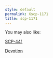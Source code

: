 ```yaml
---
style: default
permalink: Xscp-1171
title: scp-1171
---
```

You may also like:

[SCP-441](http://scp-wiki.net/scp-441)

[Devotion](http://scp-wiki.net/devotion)
